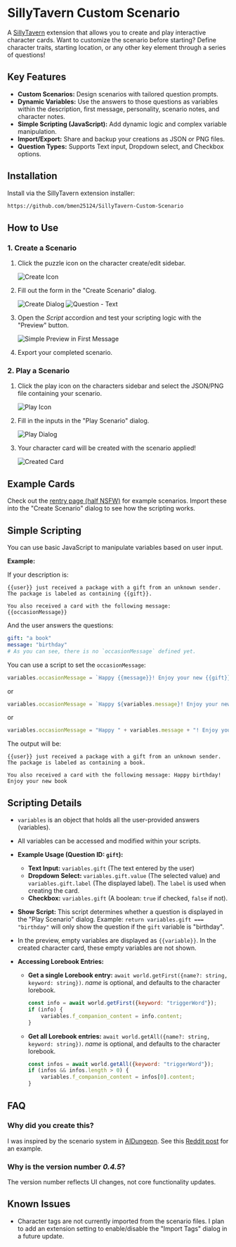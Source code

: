 # SillyTavern Custom Scenario

A [SillyTavern](https://docs.sillytavern.app/) extension that allows you to create and play interactive character cards.  Want to customize the scenario before starting? Define character traits, starting location, or any other key element through a series of questions!

## Key Features

*   **Custom Scenarios:** Design scenarios with tailored question prompts.
*   **Dynamic Variables:** Use the answers to those questions as variables within the description, first message, personality, scenario notes, and character notes.
*   **Simple Scripting (JavaScript):**  Add dynamic logic and complex variable manipulation.
*   **Import/Export:** Share and backup your creations as JSON or PNG files.
*   **Question Types:**  Supports Text input, Dropdown select, and Checkbox options.

## Installation

Install via the SillyTavern extension installer:

```txt
https://github.com/bmen25124/SillyTavern-Custom-Scenario
```

## How to Use

### 1. Create a Scenario

1.  Click the puzzle icon on the character create/edit sidebar.

    ![Create Icon](images/create-icon.png)

2.  Fill out the form in the "Create Scenario" dialog.

    ![Create Dialog](images/create-dialog.png)
    ![Question - Text](images/question-text.png)

3.  Open the *Script* accordion and test your scripting logic with the "Preview" button.

    ![Simple Preview in First Message](images/first-message-simple-preview.png)

4.  Export your completed scenario.

### 2. Play a Scenario

1.  Click the play icon on the characters sidebar and select the JSON/PNG file containing your scenario.

    ![Play Icon](images/play-icon.png)

2.  Fill in the inputs in the "Play Scenario" dialog.

    ![Play Dialog](images/play-dialog.png)

3.  Your character card will be created with the scenario applied!

    ![Created Card](images/created-card.png)

## Example Cards

Check out the [rentry page (half NSFW)](https://rentry.co/custom-scenario-creator-examples) for example scenarios. Import these into the "Create Scenario" dialog to see how the scripting works.

## Simple Scripting

You can use basic JavaScript to manipulate variables based on user input.

**Example:**

If your description is:

```
{{user}} just received a package with a gift from an unknown sender. The package is labeled as containing {{gift}}.

You also received a card with the following message: {{occasionMessage}}
```

And the user answers the questions:

```yml
gift: "a book"
message: "birthday"
# As you can see, there is no `occasionMessage` defined yet.
```

You can use a script to set the `occasionMessage`:

```javascript
variables.occasionMessage = `Happy {{message}}! Enjoy your new {{gift}}`;
```

or

```javascript
variables.occasionMessage = `Happy ${variables.message}! Enjoy your new ${variables.gift}`;
```

or

```javascript
variables.occasionMessage = "Happy " + variables.message + "! Enjoy your new " + variables.gift;
```

The output will be:

```
{{user}} just received a package with a gift from an unknown sender. The package is labeled as containing a book.

You also received a card with the following message: Happy birthday! Enjoy your new book
```

## Scripting Details

*   `variables` is an object that holds all the user-provided answers (variables).
*   All variables can be accessed and modified within your scripts.
*   **Example Usage (Question ID: `gift`):**

    *   **Text Input:** `variables.gift` (The text entered by the user)
    *   **Dropdown Select:** `variables.gift.value` (The selected value) and `variables.gift.label` (The displayed label).  The `label` is used when creating the card.
    *   **Checkbox:** `variables.gift` (A boolean: `true` if checked, `false` if not).

*   **Show Script:** This script determines whether a question is displayed in the "Play Scenario" dialog.  Example: `return variables.gift === "birthday"` will only show the question if the `gift` variable is "birthday".
*   In the preview, empty variables are displayed as `{{variable}}`.  In the created character card, these empty variables are not shown.
*   **Accessing Lorebook Entries:**

    *   **Get a single Lorebook entry:** `await world.getFirst({name?: string, keyword: string})`. *name* is optional, and defaults to the character lorebook.

        ```javascript
        const info = await world.getFirst({keyword: "triggerWord"});
        if (info) {
            variables.f_companion_content = info.content;
        }
        ```

    *   **Get all Lorebook entries:** `await world.getAll({name?: string, keyword: string})`. *name* is optional, and defaults to the character lorebook.

        ```javascript
        const infos = await world.getAll({keyword: "triggerWord"});
        if (infos && infos.length > 0) {
            variables.f_companion_content = infos[0].content;
        }
        ```

## FAQ

### Why did you create this?

I was inspired by the scenario system in [AIDungeon](https://play.aidungeon.com/). See this [Reddit post](https://www.reddit.com/r/SillyTavernAI/comments/1i59jem/scenario_system_similar_to_ai_dungeon_nsfw_for/) for an example.

### Why is the version number *0.4.5*?

The version number reflects UI changes, not core functionality updates.

## Known Issues

*   Character tags are not currently imported from the scenario files. I plan to add an extension setting to enable/disable the "Import Tags" dialog in a future update.
